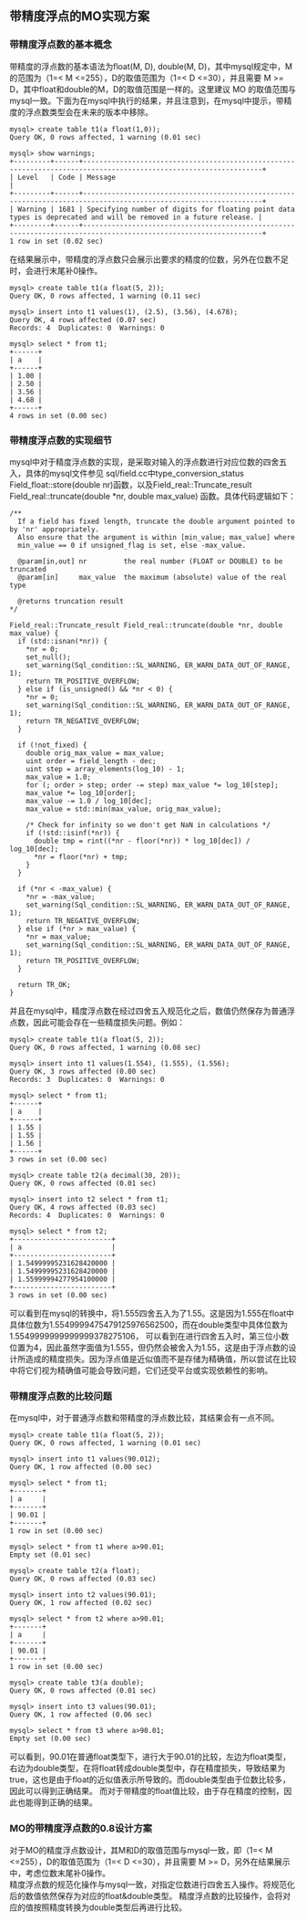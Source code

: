 ## 带精度浮点的MO实现方案

### 带精度浮点数的基本概念
  带精度的浮点数的基本语法为float(M, D), double(M, D)，其中mysql规定中，M的范围为（1=< M <=255），D的取值范围为（1=< D <=30），并且需要 M >= D，其中float和double的M，D的取值范围是一样的。这里建议 MO 的取值范围与mysql一致。下面为在mysql中执行的结果，并且注意到，在mysql中提示，带精度的浮点数类型会在未来的版本中移除。
```
mysql> create table t1(a float(1,0));
Query OK, 0 rows affected, 1 warning (0.01 sec)

mysql> show warnings;
+---------+------+------------------------------------------------------------------------------------------------------------------+
| Level   | Code | Message                                                                                                          |
+---------+------+------------------------------------------------------------------------------------------------------------------+
| Warning | 1681 | Specifying number of digits for floating point data types is deprecated and will be removed in a future release. |
+---------+------+------------------------------------------------------------------------------------------------------------------+
1 row in set (0.02 sec)
```
在结果展示中，带精度的浮点数只会展示出要求的精度的位数，另外在位数不足时，会进行末尾补0操作。
```
mysql> create table t1(a float(5, 2));
Query OK, 0 rows affected, 1 warning (0.11 sec)

mysql> insert into t1 values(1), (2.5), (3.56), (4.678);
Query OK, 4 rows affected (0.07 sec)
Records: 4  Duplicates: 0  Warnings: 0

mysql> select * from t1;
+------+
| a    |
+------+
| 1.00 |
| 2.50 |
| 3.56 |
| 4.68 |
+------+
4 rows in set (0.00 sec)
```

### 带精度浮点数的实现细节
  mysql中对于精度浮点数的实现，是采取对输入的浮点数进行对应位数的四舍五入，具体的mysql文件参见 sql/field.cc中type_conversion_status Field_float::store(double nr)函数，以及Field_real::Truncate_result Field_real::truncate(double *nr, double max_value) 函数。具体代码逻辑如下：
```
/**
  If a field has fixed length, truncate the double argument pointed to by 'nr' appropriately.
  Also ensure that the argument is within [min_value; max_value] where
  min_value == 0 if unsigned_flag is set, else -max_value.

  @param[in,out] nr         the real number (FLOAT or DOUBLE) to be truncated
  @param[in]     max_value  the maximum (absolute) value of the real type

  @returns truncation result
*/

Field_real::Truncate_result Field_real::truncate(double *nr, double max_value) {
  if (std::isnan(*nr)) {
    *nr = 0;
    set_null();
    set_warning(Sql_condition::SL_WARNING, ER_WARN_DATA_OUT_OF_RANGE, 1);
    return TR_POSITIVE_OVERFLOW;
  } else if (is_unsigned() && *nr < 0) {
    *nr = 0;
    set_warning(Sql_condition::SL_WARNING, ER_WARN_DATA_OUT_OF_RANGE, 1);
    return TR_NEGATIVE_OVERFLOW;
  }

  if (!not_fixed) {
    double orig_max_value = max_value;
    uint order = field_length - dec;
    uint step = array_elements(log_10) - 1;
    max_value = 1.0;
    for (; order > step; order -= step) max_value *= log_10[step];
    max_value *= log_10[order];
    max_value -= 1.0 / log_10[dec];
    max_value = std::min(max_value, orig_max_value);

    /* Check for infinity so we don't get NaN in calculations */
    if (!std::isinf(*nr)) {
      double tmp = rint((*nr - floor(*nr)) * log_10[dec]) / log_10[dec];
      *nr = floor(*nr) + tmp;
    }
  }

  if (*nr < -max_value) {
    *nr = -max_value;
    set_warning(Sql_condition::SL_WARNING, ER_WARN_DATA_OUT_OF_RANGE, 1);
    return TR_NEGATIVE_OVERFLOW;
  } else if (*nr > max_value) {
    *nr = max_value;
    set_warning(Sql_condition::SL_WARNING, ER_WARN_DATA_OUT_OF_RANGE, 1);
    return TR_POSITIVE_OVERFLOW;
  }

  return TR_OK;
}
```

并且在mysql中，精度浮点数在经过四舍五入规范化之后，数值仍然保存为普通浮点数，因此可能会存在一些精度损失问题。例如：
```
mysql> create table t1(a float(5, 2));
Query OK, 0 rows affected, 1 warning (0.08 sec)

mysql> insert into t1 values(1.554), (1.555), (1.556);
Query OK, 3 rows affected (0.00 sec)
Records: 3  Duplicates: 0  Warnings: 0

mysql> select * from t1;
+------+
| a    |
+------+
| 1.55 |
| 1.55 |
| 1.56 |
+------+
3 rows in set (0.00 sec)

mysql> create table t2(a decimal(30, 20));
Query OK, 0 rows affected (0.01 sec)

mysql> insert into t2 select * from t1;
Query OK, 4 rows affected (0.03 sec)
Records: 4  Duplicates: 0  Warnings: 0

mysql> select * from t2;
+------------------------+
| a                      |
+------------------------+
| 1.54999995231628420000 |
| 1.54999995231628420000 |
| 1.55999994277954100000 |
+------------------------+
3 rows in set (0.00 sec)
```
可以看到在mysql的转换中，将1.555四舍五入为了1.55。这是因为1.555在float中具体位数为1.5549999475479125976562500，而在double类型中具体位数为1.5549999999999999378275106，
可以看到在进行四舍五入时，第三位小数位置为4，因此虽然字面值为1.555，但仍然会被舍入为1.55，这是由于浮点数的设计所造成的精度损失。因为浮点值是近似值而不是存储为精确值，所以尝试在比较中将它们视为精确值可能会导致问题，它们还受平台或实现依赖性的影响。


### 带精度浮点数的比较问题
  在mysql中，对于普通浮点数和带精度的浮点数比较，其结果会有一点不同。
```
mysql> create table t1(a float(5, 2));
Query OK, 0 rows affected, 1 warning (0.01 sec)

mysql> insert into t1 values(90.012);
Query OK, 1 row affected (0.00 sec)

mysql> select * from t1;
+-------+
| a     |
+-------+
| 90.01 |
+-------+
1 row in set (0.00 sec)

mysql> select * from t1 where a>90.01;
Empty set (0.01 sec)

mysql> create table t2(a float);
Query OK, 0 rows affected (0.03 sec)

mysql> insert into t2 values(90.01);
Query OK, 1 row affected (0.02 sec)

mysql> select * from t2 where a>90.01;
+-------+
| a     |
+-------+
| 90.01 |
+-------+
1 row in set (0.00 sec)

mysql> create table t3(a double);
Query OK, 0 rows affected (0.01 sec)

mysql> insert into t3 values(90.01);
Query OK, 1 row affected (0.06 sec)

mysql> select * from t3 where a>90.01;
Empty set (0.00 sec)
```
可以看到，90.01在普通float类型下，进行大于90.01的比较，左边为float类型，右边为double类型，在将float转成double类型中，存在精度损失，导致结果为true，这也是由于float的近似值表示所导致的。而double类型由于位数比较多，因此可以得到正确结果。
而对于带精度的float值比较，由于存在精度的控制，因此也能得到正确的结果。

### MO的带精度浮点数的0.8设计方案
  对于MO的精度浮点数设计，其M和D的取值范围与mysql一致，即（1=< M <=255），D的取值范围为（1=< D <=30），并且需要 M >= D，另外在结果展示中，考虑位数末尾补0操作。  
  精度浮点数的规范化操作与mysql一致，对指定位数进行四舍五入操作。将规范化后的数值依然保存为对应的float&double类型。
  精度浮点数的比较操作，会将对应的值按照精度转换为double类型后再进行比较。

